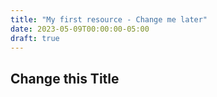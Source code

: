 ```yaml
---
title: "My first resource - Change me later"
date: 2023-05-09T00:00:00-05:00
draft: true
---
```


## Change this Title


